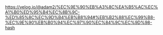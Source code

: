 https://velog.io/@adam2/%EC%9E%90%EB%A3%8C%EA%B5%AC%EC%A1%B0%ED%95%B4%EC%8B%9C-%ED%85%8C%EC%9D%B4%EB%B8%94#%EB%B2%88%EC%99%B8-%EC%9E%90%EB%B0%94%EC%97%90%EC%84%9C%EC%9D%98-hash
